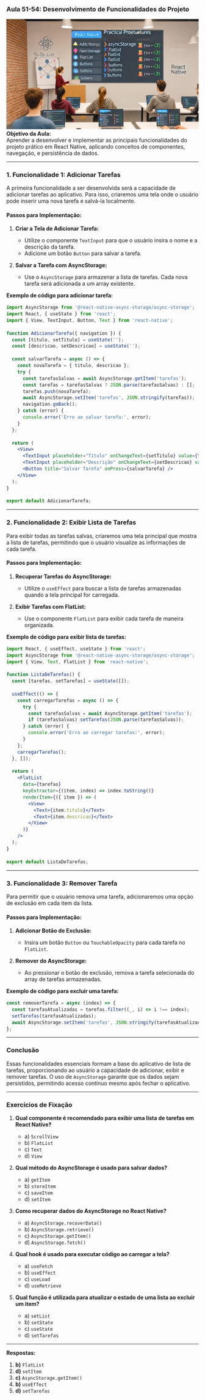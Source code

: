 ### Aula 51-54: Desenvolvimento de Funcionalidades do Projeto
![](./assets/51-54.jpeg)
**Objetivo da Aula:**  
Aprender a desenvolver e implementar as principais funcionalidades do projeto prático em React Native, aplicando conceitos de componentes, navegação, e persistência de dados.

---

### **1. Funcionalidade 1: Adicionar Tarefas**

A primeira funcionalidade a ser desenvolvida será a capacidade de adicionar tarefas ao aplicativo. Para isso, criaremos uma tela onde o usuário pode inserir uma nova tarefa e salvá-la localmente.

#### Passos para Implementação:
1. **Criar a Tela de Adicionar Tarefa:**
   - Utilize o componente `TextInput` para que o usuário insira o nome e a descrição da tarefa.
   - Adicione um botão `Button` para salvar a tarefa.

2. **Salvar a Tarefa com AsyncStorage:**
   - Use o `AsyncStorage` para armazenar a lista de tarefas. Cada nova tarefa será adicionada a um array existente.

**Exemplo de código para adicionar tarefa:**
```jsx
import AsyncStorage from '@react-native-async-storage/async-storage';
import React, { useState } from 'react';
import { View, TextInput, Button, Text } from 'react-native';

function AdicionarTarefa({ navigation }) {
  const [titulo, setTitulo] = useState('');
  const [descricao, setDescricao] = useState('');

  const salvarTarefa = async () => {
    const novaTarefa = { titulo, descricao };
    try {
      const tarefasSalvas = await AsyncStorage.getItem('tarefas');
      const tarefas = tarefasSalvas ? JSON.parse(tarefasSalvas) : [];
      tarefas.push(novaTarefa);
      await AsyncStorage.setItem('tarefas', JSON.stringify(tarefas));
      navigation.goBack();
    } catch (error) {
      console.error('Erro ao salvar tarefa:', error);
    }
  };

  return (
    <View>
      <TextInput placeholder="Título" onChangeText={setTitulo} value={titulo} />
      <TextInput placeholder="Descrição" onChangeText={setDescricao} value={descricao} />
      <Button title="Salvar Tarefa" onPress={salvarTarefa} />
    </View>
  );
}

export default AdicionarTarefa;
```

---

### **2. Funcionalidade 2: Exibir Lista de Tarefas**

Para exibir todas as tarefas salvas, criaremos uma tela principal que mostra a lista de tarefas, permitindo que o usuário visualize as informações de cada tarefa.

#### Passos para Implementação:
1. **Recuperar Tarefas do AsyncStorage:**
   - Utilize o `useEffect` para buscar a lista de tarefas armazenadas quando a tela principal for carregada.

2. **Exibir Tarefas com FlatList:**
   - Use o componente `FlatList` para exibir cada tarefa de maneira organizada.

**Exemplo de código para exibir lista de tarefas:**
```jsx
import React, { useEffect, useState } from 'react';
import AsyncStorage from '@react-native-async-storage/async-storage';
import { View, Text, FlatList } from 'react-native';

function ListaDeTarefas() {
  const [tarefas, setTarefas] = useState([]);

  useEffect(() => {
    const carregarTarefas = async () => {
      try {
        const tarefasSalvas = await AsyncStorage.getItem('tarefas');
        if (tarefasSalvas) setTarefas(JSON.parse(tarefasSalvas));
      } catch (error) {
        console.error('Erro ao carregar tarefas:', error);
      }
    };
    carregarTarefas();
  }, []);

  return (
    <FlatList
      data={tarefas}
      keyExtractor={(item, index) => index.toString()}
      renderItem={({ item }) => (
        <View>
          <Text>{item.titulo}</Text>
          <Text>{item.descricao}</Text>
        </View>
      )}
    />
  );
}

export default ListaDeTarefas;
```

---

### **3. Funcionalidade 3: Remover Tarefa**

Para permitir que o usuário remova uma tarefa, adicionaremos uma opção de exclusão em cada item da lista.

#### Passos para Implementação:
1. **Adicionar Botão de Exclusão:**
   - Insira um botão `Button` ou `TouchableOpacity` para cada tarefa no `FlatList`.

2. **Remover do AsyncStorage:**
   - Ao pressionar o botão de exclusão, remova a tarefa selecionada do array de tarefas armazenadas.

**Exemplo de código para excluir uma tarefa:**
```jsx
const removerTarefa = async (index) => {
  const tarefasAtualizadas = tarefas.filter((_, i) => i !== index);
  setTarefas(tarefasAtualizadas);
  await AsyncStorage.setItem('tarefas', JSON.stringify(tarefasAtualizadas));
};
```

---

### Conclusão

Essas funcionalidades essenciais formam a base do aplicativo de lista de tarefas, proporcionando ao usuário a capacidade de adicionar, exibir e remover tarefas. O uso de `AsyncStorage` garante que os dados sejam persistidos, permitindo acesso contínuo mesmo após fechar o aplicativo.

---

### **Exercícios de Fixação**

1. **Qual componente é recomendado para exibir uma lista de tarefas em React Native?**
   - a) `ScrollView`
   - b) `FlatList`
   - c) `Text`
   - d) `View`

2. **Qual método do AsyncStorage é usado para salvar dados?**
   - a) `getItem`
   - b) `storeItem`
   - c) `saveItem`
   - d) `setItem`

3. **Como recuperar dados do AsyncStorage no React Native?**
   - a) `AsyncStorage.recoverData()`
   - b) `AsyncStorage.retrieve()`
   - c) `AsyncStorage.getItem()`
   - d) `AsyncStorage.fetch()`

4. **Qual hook é usado para executar código ao carregar a tela?**
   - a) `useFetch`
   - b) `useEffect`
   - c) `useLoad`
   - d) `useRetrieve`

5. **Qual função é utilizada para atualizar o estado de uma lista ao excluir um item?**
   - a) `setList`
   - b) `setState`
   - c) `useState`
   - d) `setTarefas`

---

**Respostas:**
1. **b)** `FlatList`
2. **d)** `setItem`
3. **c)** `AsyncStorage.getItem()`
4. **b)** `useEffect`
5. **d)** `setTarefas`
